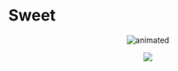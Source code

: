 # Sweet
<p align="center">
  <img src="https://github.com/SweetTooth-h3ad0n/SweetTooth-h3ad0n/blob/main/Gif/SweetTooth-IceCreamTruck_v3.gif" alt="animated"/>
</p>

<p align="center" href="https://img.shields.io/static/v1?label=&message=Head-On&color=red&logo=youtube" alt="HeadOn" target="_blank">
  <img src="https://img.shields.io/static/v1?label=&message=Head-On&link=https://www.youtube.com/channel/UCRBb4FcsN9uOx5eBpq8l1cA&color=red&logo=youtube">
</p>

<!--
![](https://img.shields.io/static/v1?label=&message=HeadOn&color=red)
$${\color{red}Head-On}$$

**sweettooth-r3ad0n/sweettooth-r3ad0n** is a ✨ _special_ ✨ repository because its `README.md` (this file) appears on your GitHub profile.

Here are some ideas to get you started:

- 🔭 I’m currently working on ...
- 🌱 I’m currently learning ...
- 👯 I’m looking to collaborate on ...
- 🤔 I’m looking for help with ...
- 💬 Ask me about ...
- 📫 How to reach me: ...
- 😄 Pronouns: ...
- ⚡ Fun fact: ...
-->
